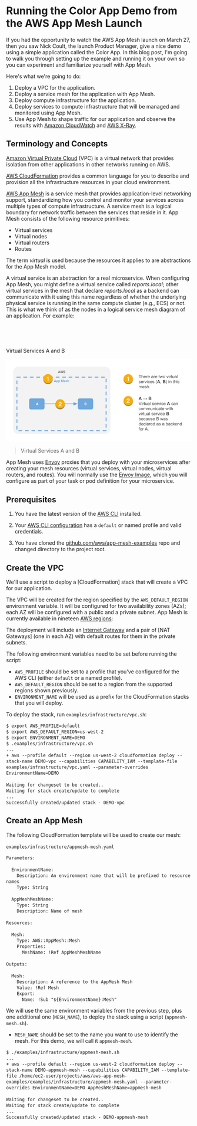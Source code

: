 # Running the Color App Demo from the AWS App Mesh Launch

If you had the opportunity to watch the AWS App Mesh launch on March 27, then you
saw Nick Coult, the launch Product Manager, give a nice demo using a simple
application called the Color App. In this blog post, I'm going to walk you through
setting up the example and running it on your own so you can experiment and
familiarize yourself with App Mesh.

Here's what we're going to do:

1. Deploy a VPC for the application.
2. Deploy a service mesh for the application with App Mesh.
3. Deploy compute infrastructure for the application.
4. Deploy services to compute infrastructure that will be managed and monitored using App Mesh.
5. Use App Mesh to shape traffic for our application and observe the results with
[Amazon CloudWatch] and [AWS X-Ray].

## Terminology and Concepts

[Amazon Virtual Private Cloud] (VPC) is a virtual network that provides isolation from
other applications in other networks running on AWS.

[AWS CloudFormation] provides a common language for you to describe and provision all the
infrastructure resources in your cloud environment.

[AWS App Mesh] is a service mesh that provides application-level networking support, standardizing how you control and monitor your services across multiple types of compute infrastructure. A service mesh is a logical boundary for network traffic between the services that reside in it. App Mesh consists of the following resource primitives:

* Virtual services
* Virtual nodes
* Virtual routers
* Routes

The term *virtual* is used because the resources it applies to are abstractions for the App Mesh model.

A virtual service is an abstraction for a real microservice. When configuring App Mesh, you might define a virtual service called *reports.local*; other virtual services in the mesh that declare *reports.local* as a backend can communicate with it using this name regardless of whether the underlying physical service is running in the same compute cluster (e.g., ECS) or not. This is what we think of as the nodes in a logical service mesh diagram of an application. For example:

<div style="padding-top: 50px !important;"><p>Virtual Services A and B</p></div>

![concepts-virtual-service](concepts-virtual-service.png)
> Virtual Services A and B


App Mesh uses [Envoy] proxies that you deploy with your microservices after creating
your mesh resources (virtual services, virtual nodes, virtual routers, and routes).
You will normally use the [Envoy Image], which you will configure as part of your
task or pod definition for your microservice.

## Prerequisites

1. You have the latest version of the [AWS CLI] installed.

2. Your [AWS CLI configuration] has a `default` or named profile and valid credentials.

3. You have cloned the [github.com/aws/app-mesh-examples] repo and changed directory to the project root.

## Create the VPC

We'll use a script to deploy a [CloudFormation] stack that will create a VPC
for our application.

The VPC will be created for the region specified by the `AWS_DEFAULT_REGION` environment
variable. It will be configured for two availability zones (AZs); each AZ will be
configured with a public and a private subnet. App Mesh is currently available in
nineteen [AWS regions]:

The deployment will include an [Internet Gateway] and a pair of [NAT Gateways] (one
in each AZ) with default routes for them in the private subnets.

The following environment variables need to be set before running the script:

* `AWS_PROFILE` should be set to a profile that you've configured for the AWS CLI (either
`default` or a named profile).
* `AWS_DEFAULT_REGION` should be set to a region from the supported regions shown previously.
* `ENVIRONMENT_NAME` will be used as a prefix for the CloudFormation stacks that you will deploy.

To deploy the stack, run `examples/infrastructure/vpc.sh`:

```
$ export AWS_PROFILE=default
$ export AWS_DEFAULT_REGION=us-west-2
$ export ENVIRONMENT_NAME=DEMO
$ .examples/infrastructure/vpc.sh
...
+ aws --profile default --region us-west-2 cloudformation deploy --stack-name DEMO-vpc --capabilities CAPABILITY_IAM --template-file examples/infrastructure/vpc.yaml --parameter-overrides EnvironmentName=DEMO

Waiting for changeset to be created..
Waiting for stack create/update to complete
...
Successfully created/updated stack - DEMO-vpc
```

## Create an App Mesh

The following CloudFormation template will be used to create our mesh:

`examples/infrastructure/appmesh-mesh.yaml`

```
Parameters:

  EnvironmentName:
    Description: An environment name that will be prefixed to resource names
    Type: String

  AppMeshMeshName:
    Type: String
    Description: Name of mesh

Resources:

  Mesh:
    Type: AWS::AppMesh::Mesh
    Properties:
      MeshName: !Ref AppMeshMeshName

Outputs:

  Mesh:
    Description: A reference to the AppMesh Mesh
    Value: !Ref Mesh
    Export:
      Name: !Sub "${EnvironmentName}:Mesh"
```

We will use the same environment variables from the previous step, plus one
additional one (`MESH_NAME`), to deploy the stack using a script (`appmesh-mesh.sh`).

* `MESH_NAME` should be set to the name you want to use to identify the mesh. For this demo, we will call it `appmesh-mesh`.

```
$ ./examples/infrastructure/appmesh-mesh.sh
...
+ aws --profile default --region us-west-2 cloudformation deploy --stack-name DEMO-appmesh-mesh --capabilities CAPABILITY_IAM --template-file /home/ec2-user/projects/aws/aws-app-mesh-examples/examples/infrastructure/appmesh-mesh.yaml --parameter-overrides EnvironmentName=DEMO AppMeshMeshName=appmesh-mesh

Waiting for changeset to be created..
Waiting for stack create/update to complete
...
Successfully created/updated stack - DEMO-appmesh-mesh
```





[AWS CloudFormation]: https://aws.amazon.com/cloudformation/
[Amazon CloudWatch]: https://aws.amazon.com/cloudwatch/
[Amazon Virtual Private Cloud]: https://docs.aws.amazon.com/vpc/latest/userguide/what-is-amazon-vpc.html
[AWS App Mesh]: https://aws.amazon.com/app-mesh/
[AWS CLI]: https://docs.aws.amazon.com/cli/latest/userguide/cli-chap-install.html
[AWS CLI configuration]: https://docs.aws.amazon.com/cli/latest/userguide/cli-chap-configure.html
[AWS regions]: ./regions.md
[AWS X-Ray]: https://aws.amazon.com/xray/
[Envoy]: https://www.envoyproxy.io/ 
[Envoy Image]: https://docs.aws.amazon.com/app-mesh/latest/userguide/envoy.html
[github.com/aws/app-mesh-examples]: https://github.com/aws/aws-app-mesh-examples
[Internet Gateway]: https://docs.aws.amazon.com/vpc/latest/userguide/VPC_Internet_Gateway.html
[NAT Gateway]: https://docs.aws.amazon.com/vpc/latest/userguide/vpc-nat-gateway.html
